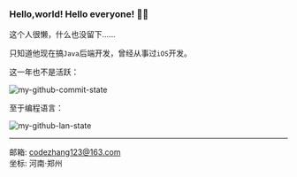### Hello,world! Hello everyone! 👏👏

这个人很懒，什么也没留下......

只知道他现在搞`Java`后端开发，曾经从事过`iOS`开发。

这一年也不是活跃：

![my-github-commit-state](https://github-readme-stats.vercel.app/api?username=cocoawork&show_icons=true&theme=radical&count_private=true)


至于编程语言：

![my-github-lan-state](https://github-readme-stats.vercel.app/api/top-langs/?username=cocoawork&hide_langs_below=0&theme=default&layout=compact&count_private=true)

---
邮箱: [codezhang123@163.com](codezhang123@163.com) <br/>
坐标: 河南·郑州

